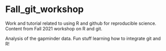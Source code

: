 # Fall_git_workshop
Work and tutorial related to using R and github for reproducible science. Content from Fall 2021 workshop on R and git.

Analysis of the gapminder data. Fun stuff learning how to integrate git and R!